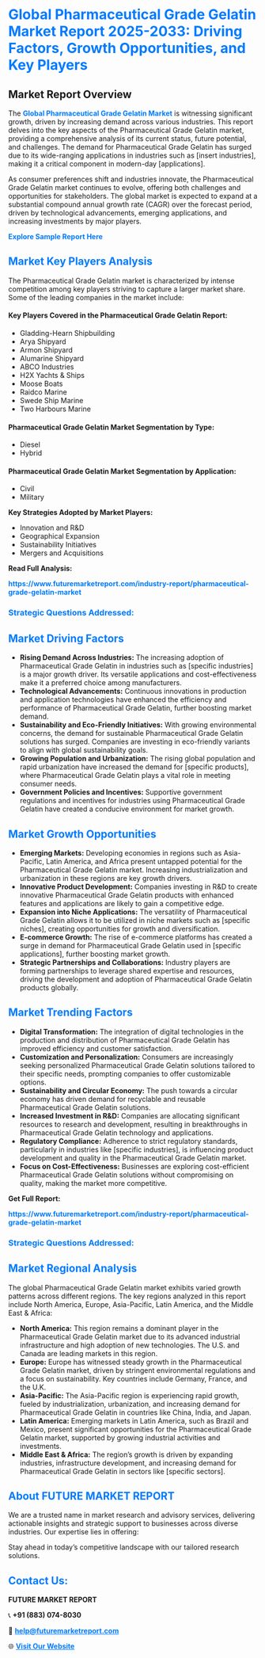 <h1 style="color: #007BFF;">Global Pharmaceutical Grade Gelatin Market Report 2025-2033: Driving Factors, Growth Opportunities, and Key Players</h1>

<section id="overview">
<h2>Market Report Overview</h2>
<p>The <a href="https://www.futuremarketreport.com/industry-report/pharmaceutical-grade-gelatin-market" style="color: #007BFF; text-decoration: none;"><strong>Global Pharmaceutical Grade Gelatin Market</strong></a> is witnessing significant growth, driven by increasing demand across various industries. This report delves into the key aspects of the Pharmaceutical Grade Gelatin market, providing a comprehensive analysis of its current status, future potential, and challenges. The demand for Pharmaceutical Grade Gelatin has surged due to its wide-ranging applications in industries such as [insert industries], making it a critical component in modern-day [applications].</p>
<p>As consumer preferences shift and industries innovate, the Pharmaceutical Grade Gelatin market continues to evolve, offering both challenges and opportunities for stakeholders. The global market is expected to expand at a substantial compound annual growth rate (CAGR) over the forecast period, driven by technological advancements, emerging applications, and increasing investments by major players.</p>
</section>

<section id="overview">
<p><a href="https://www.futuremarketreport.com/request-sample/reportId=33747" style="color: #007BFF; text-decoration: none;"><strong>Explore Sample Report Here</strong></a></p>
</section>

<section id="key-players">
<h2 style="color: #007BFF;">Market Key Players Analysis</h2>
<p>The Pharmaceutical Grade Gelatin market is characterized by intense competition among key players striving to capture a larger market share. Some of the leading companies in the market include:</p>
<h4>Key Players Covered in the Pharmaceutical Grade Gelatin Report:</h4>
<ul><li>Gladding-Hearn Shipbuilding</li><li>Arya Shipyard</li><li>Armon Shipyard</li><li>Alumarine Shipyard</li><li>ABCO Industries</li><li>H2X Yachts &amp; Ships</li><li>Moose Boats</li><li>Raidco Marine</li><li>Swede Ship Marine</li><li>Two Harbours Marine</li></ul>
<h4>Pharmaceutical Grade Gelatin Market Segmentation by Type:</h4>
<ul><li>Diesel</li><li>Hybrid</li></ul>

<h4>Pharmaceutical Grade Gelatin Market Segmentation by Application:</h4>
<ul><li>Civil</li><li>Military</li></ul>
<p><strong>Key Strategies Adopted by Market Players:</strong></p>
<ul>
<li>Innovation and R&D</li>
<li>Geographical Expansion</li>
<li>Sustainability Initiatives</li>
<li>Mergers and Acquisitions</li>
</ul>
</section>

<section>
<p><strong>Read Full Analysis: </strong></p><a href="https://www.futuremarketreport.com/industry-report/pharmaceutical-grade-gelatin-market" style="color: #007BFF; text-decoration: none;"><strong>https://www.futuremarketreport.com/industry-report/pharmaceutical-grade-gelatin-market</strong></a>
<h3 style="color: #007BFF;">Strategic Questions Addressed:</h3>
</section>

<section id="driving-factors">
<h2 style="color: #007BFF;">Market Driving Factors</h2>
<ul>
<li><strong>Rising Demand Across Industries:</strong> The increasing adoption of Pharmaceutical Grade Gelatin in industries such as [specific industries] is a major growth driver. Its versatile applications and cost-effectiveness make it a preferred choice among manufacturers.</li>
<li><strong>Technological Advancements:</strong> Continuous innovations in production and application technologies have enhanced the efficiency and performance of Pharmaceutical Grade Gelatin, further boosting market demand.</li>
<li><strong>Sustainability and Eco-Friendly Initiatives:</strong> With growing environmental concerns, the demand for sustainable Pharmaceutical Grade Gelatin solutions has surged. Companies are investing in eco-friendly variants to align with global sustainability goals.</li>
<li><strong>Growing Population and Urbanization:</strong> The rising global population and rapid urbanization have increased the demand for [specific products], where Pharmaceutical Grade Gelatin plays a vital role in meeting consumer needs.</li>
<li><strong>Government Policies and Incentives:</strong> Supportive government regulations and incentives for industries using Pharmaceutical Grade Gelatin have created a conducive environment for market growth.</li>
</ul>
</section>

<section id="growth-opportunities">
<h2 style="color: #007BFF;">Market Growth Opportunities</h2>
<ul>
<li><strong>Emerging Markets:</strong> Developing economies in regions such as Asia-Pacific, Latin America, and Africa present untapped potential for the Pharmaceutical Grade Gelatin market. Increasing industrialization and urbanization in these regions are key growth drivers.</li>
<li><strong>Innovative Product Development:</strong> Companies investing in R&D to create innovative Pharmaceutical Grade Gelatin products with enhanced features and applications are likely to gain a competitive edge.</li>
<li><strong>Expansion into Niche Applications:</strong> The versatility of Pharmaceutical Grade Gelatin allows it to be utilized in niche markets such as [specific niches], creating opportunities for growth and diversification.</li>
<li><strong>E-commerce Growth:</strong> The rise of e-commerce platforms has created a surge in demand for Pharmaceutical Grade Gelatin used in [specific applications], further boosting market growth.</li>
<li><strong>Strategic Partnerships and Collaborations:</strong> Industry players are forming partnerships to leverage shared expertise and resources, driving the development and adoption of Pharmaceutical Grade Gelatin products globally.</li>
</ul>
</section>

<section id="trending-factors">
<h2 style="color: #007BFF;">Market Trending Factors</h2>
<ul>
<li><strong>Digital Transformation:</strong> The integration of digital technologies in the production and distribution of Pharmaceutical Grade Gelatin has improved efficiency and customer satisfaction.</li>
<li><strong>Customization and Personalization:</strong> Consumers are increasingly seeking personalized Pharmaceutical Grade Gelatin solutions tailored to their specific needs, prompting companies to offer customizable options.</li>
<li><strong>Sustainability and Circular Economy:</strong> The push towards a circular economy has driven demand for recyclable and reusable Pharmaceutical Grade Gelatin solutions.</li>
<li><strong>Increased Investment in R&D:</strong> Companies are allocating significant resources to research and development, resulting in breakthroughs in Pharmaceutical Grade Gelatin technology and applications.</li>
<li><strong>Regulatory Compliance:</strong> Adherence to strict regulatory standards, particularly in industries like [specific industries], is influencing product development and quality in the Pharmaceutical Grade Gelatin market.</li>
<li><strong>Focus on Cost-Effectiveness:</strong> Businesses are exploring cost-efficient Pharmaceutical Grade Gelatin solutions without compromising on quality, making the market more competitive.</li>
</ul>
</section>

<section>
<p><strong>Get Full Report: </strong></p><a href="https://www.futuremarketreport.com/industry-report/pharmaceutical-grade-gelatin-market" style="color: #007BFF; text-decoration: none;"><strong>https://www.futuremarketreport.com/industry-report/pharmaceutical-grade-gelatin-market</strong></a>
<h3 style="color: #007BFF;">Strategic Questions Addressed:</h3>
</section>


<section id="regional-analysis">
<h2 style="color: #007BFF;">Market Regional Analysis</h2>
<p>The global Pharmaceutical Grade Gelatin market exhibits varied growth patterns across different regions. The key regions analyzed in this report include North America, Europe, Asia-Pacific, Latin America, and the Middle East & Africa:</p>
<ul>
<li><strong>North America:</strong> This region remains a dominant player in the Pharmaceutical Grade Gelatin market due to its advanced industrial infrastructure and high adoption of new technologies. The U.S. and Canada are leading markets in this region.</li>
<li><strong>Europe:</strong> Europe has witnessed steady growth in the Pharmaceutical Grade Gelatin market, driven by stringent environmental regulations and a focus on sustainability. Key countries include Germany, France, and the U.K.</li>
<li><strong>Asia-Pacific:</strong> The Asia-Pacific region is experiencing rapid growth, fueled by industrialization, urbanization, and increasing demand for Pharmaceutical Grade Gelatin in countries like China, India, and Japan.</li>
<li><strong>Latin America:</strong> Emerging markets in Latin America, such as Brazil and Mexico, present significant opportunities for the Pharmaceutical Grade Gelatin market, supported by growing industrial activities and investments.</li>
<li><strong>Middle East & Africa:</strong> The region’s growth is driven by expanding industries, infrastructure development, and increasing demand for Pharmaceutical Grade Gelatin in sectors like [specific sectors].</li>
</ul>
</section>

<footer>
<h2 style="color: #007BFF;">About FUTURE MARKET REPORT</h2>
<p>We are a trusted name in market research and advisory services, delivering actionable insights and strategic support to businesses across diverse industries. Our expertise lies in offering:</p>

<p>Stay ahead in today’s competitive landscape with our tailored research solutions.</p>

<h2 style="color: #007BFF;">Contact Us:</h2>
<p><strong>FUTURE MARKET REPORT</strong></p>
<p>📞 <strong>+91 (883) 074-8030</strong></p>
<p>📧 <strong><a href="mailto:help@futuremarketreport.com" style="color: #007BFF;">help@futuremarketreport.com</a></strong></p>
<p>🌐 <strong><a href="https://www.futuremarketreport.com/" style="color: #007BFF;">Visit Our Website</a></strong></p>
</footer>